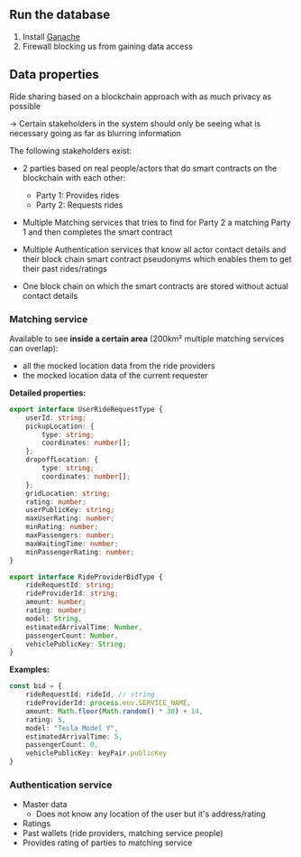 ## Run the database

1. Install [Ganache](https://trufflesuite.com/ganache/)
2. Firewall blocking us from gaining data access

## Data properties

Ride sharing based on a blockchain approach with as much privacy as possible

$\rightarrow$ Certain stakeholders in the system should only be seeing what is necessary going as far as blurring information

The following stakeholders exist:

- 2 parties based on real people/actors that do smart contracts on the blockchain with each other:
  - Party 1: Provides rides
  - Party 2: Requests rides

- Multiple Matching services that tries to find for Party 2 a matching Party 1 and then completes the smart contract
- Multiple Authentication services that know all actor contact details and their block chain smart contract pseudonyms which enables them to get their past rides/ratings
- One block chain on which the smart contracts are stored without actual contact details

### Matching service

Available to see **inside a certain area** (200km² multiple matching services can overlap):

- all the mocked location data from the ride providers
- the mocked location data of the current requester

**Detailed properties:**

```ts
export interface UserRideRequestType {
    userId: string;
    pickupLocation: {
        type: string;
        coordinates: number[];
    };
    dropoffLocation: {
        type: string;
        coordinates: number[];
    };
    gridLocation: string;
    rating: number;
    userPublicKey: string;
    maxUserRating: number;
    minRating: number;
    maxPassengers: number;
    maxWaitingTime: number;
    minPassengerRating: number;
}
```

```ts
export interface RideProviderBidType {
    rideRequestId: string;
    rideProviderId: string;
    amount: number;
    rating: number;
    model: String,
    estimatedArrivalTime: Number,
    passengerCount: Number,
    vehiclePublicKey: String;
}
```

**Examples:**

```ts
const bid = {
    rideRequestId: rideId, // string
    rideProviderId: process.env.SERVICE_NAME,
    amount: Math.floor(Math.random() * 30) + 14,
    rating: 5,
    model: "Tesla Model Y",
    estimatedArrivalTime: 5,
    passengerCount: 0,
    vehiclePublicKey: keyPair.publicKey
}
```

### Authentication service

- Master data
  - Does not know any location of the user but it's address/rating
- Ratings
- Past wallets (ride providers, matching service people)
- Provides rating of parties to matching service
